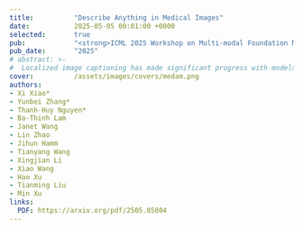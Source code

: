 ```yaml
---
title:          "Describe Anything in Medical Images"
date:           2025-05-05 00:01:00 +0800
selected:       true
pub:            "<strong>ICML 2025 Workshop on Multi-modal Foundation Models and Large Language Models for Life Sciences</strong>"
pub_date:       "2025"
# abstract: >-
#  Localized image captioning has made significant progress with models like the Describe Anything Model (DAM), which can generate detailed region-specific descriptions without explicit region-text supervision. However, such capabilities have yet to be widely applied to specialized domains like medical imaging, where diagnostic interpretation relies on subtle regional findings rather than global understanding. To mitigate this gap, we propose MedDAM, the first comprehensive framework leveraging large vision-language models for region-specific captioning in medical images.
cover:          /assets/images/covers/medam.png
authors:
- Xi Xiao*
- Yunbei Zhang*
- Thanh-Huy Nguyen*
- Ba-Thinh Lam
- Janet Wang
- Lin Zhao
- Jihun Hamm
- Tianyang Wang
- Xingjian Li
- Xiao Wang
- Hao Xu
- Tianming Liu
- Min Xu
links:
  PDF: https://arxiv.org/pdf/2505.05804
---
```

